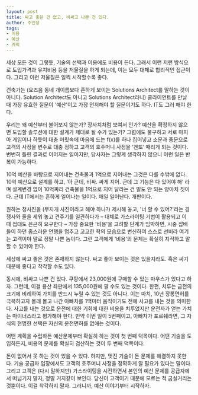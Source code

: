 ```yaml
---
layout: post
title: 싸고 좋은 건 없고, 비싸고 나쁜 건 있다.
author: 주인장
tags:
- 비용
- 예산
- 계획
---
```


세상 모든 것이 그렇듯, 기술의 선택과 이용에도 비용이 든다.
그래서 이런 저런 방식으로 도입가격과 유지비용 등을 저울질을 하게 되는데, 이는 모두 대체로 합리적인 접근이다. 그리고 이런 저울질은 일찍 시작할수록 좋다.

건축가는 (요즈음 동네 개이름보다 흔하게 보이는 Solutions Architect를 말하는 것이 아니다. Solution Architect도 아니고 Solutions Architect라니) 클라이언트를 만날 때 가장 유효한 질문이 '예산'이고 가장 먼저해야 할 질문이기도 하다. IT도 그러 해야 한다. 

우리는 왜 예산부터 불어보지 않는가? 장사치처럼 보여서 인가? 예산을 확정하지 않으면 도입할 솔루션에 대한 설계가 제대로 될 수가 있는가? 그럼에도 불구하고 서로 마피아 게임이나 하듯이 대충 머릿속에 마음에 드는 f(x)를 하나 집어넣고 소문과 풍문으로 고객의 사정을 변수로 대충 정하고 고객의 호주머니 사정을 ‘겐또’ 때리게 되는 것이다. 번번히 틀린 결과로 이어지는 일이지만, 당사자는 그렇게 생각하지 않으니 이런 일은 반복이 가능하다.

10억 예산을 바탕으로 지어내는 건축물과 1억으로 지어내는 그것은 다를 수밖에 없다. 10억 예산으로 설계를 하고, ‘아 근데, 비싸. 싸게 지어. 근데 그 기능은 다 있어야 해’ 라며 설계변경 없이 10억짜리 건축물을 1억으로 지어 달라는 건 말도 안 되는 양아치 짓이다. 근데 IT에서는 흔하게 일어나는 일이다. 매일 일어난다. 개판이다. 

원하는 청사진을 (무지개 사진이라고 해야 하나?) 제시해 놓고, '너 할 수 있어?'라는 경쟁사와 줄을 세워 놓고 견주기를 일관하다가 – 대체로 가스라이팅 기법이 활용되고 이 때 접대도 은근히 요구한다 – 가장 중요한 '비용'을 고려할 단계가 임박하면, 시중 잡배들이 하던 좀스러운 언행을 멈추고 고고한 학의 모습으로 변신하여 스스로 선비라 여기는 고객이야 말로 정말 나쁜 놈이다. 그런 고객에게 '비용'의 문제는 확실히 지적하고 말할 수 있어야 한다.

세상에 싸고 좋은 것은 존재하지 않는다. 싸고 좋아 보이는 것은 있을지라도. 혹은 싸기 때문에 좋다고 착각할 수도 있다.

동시에, 비싸고 나쁜 건 있다. 쿠팡에서 23,000원에 구매할 수 있는 마우스가 있다고 하자. 그런데, 이걸 용산 좌판에서 135,000원에 팔 수도 있는 것이다. 한편, 치루는 금전의 크기에 비례하여 가치를 반드시 누릴 수 있는 것도 아니다. 이는 마치, 10년 장롱면허를 극복하고자 몰래 몰고 나간 아빠차를 1백미터 움직이기도 전에 사고를 내는 것을 의미한다. 사고를 내는 것으로 운전에 대한 기회에 대한 비용을 치루었지만 운전자가 얻는 가치는 마이너스라고 평가해야 한다. 만약 이번 일이 5번째이고, 아빠차가 포르쉐라면, 그 자식의 현명한 선택은 자신의 운전면허를 없애는 것이다.

어떤 계획을 수립하든 예산문제부터 확실히 하는 것이 첫 번째 덕목이다. 어떤 기술을 도입하든지, 비용의 문제를 확실히 검산하는 것이 두 번째 덕목이다.

돈이 없어서 못 하는 것이 있을 수 있다. 하지만, 멋진 기술이 돈 문제를 해결하지 못한다. 기술 공급자 입장에서도 고객의 호주머니 사정을 정확하게 알 필요가 있다는 말이다. 그리고 고객은 (다시 말하지만) 가스라이팅을 시전하면서 본인의 예산 문제를 공급자에서 떠넘기지 말자, 정말 거지같이 보인다. 당신이 고객이기 때문에 모르는 척 굽실거리는 것뿐이다. 이걸 착각하지 말자. 그러니까, 예산 이야기부터 시작하자.
